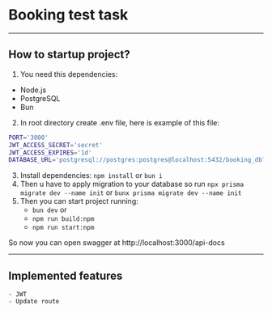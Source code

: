# Booking test task
---
## How to startup project?
1. You need this dependencies:
- Node.js
- PostgreSQL
- Bun 
2. In root directory create .env file, here is example of this file: 
```bash
PORT='3000'
JWT_ACCESS_SECRET='secret'
JWT_ACCESS_EXPIRES='1d'
DATABASE_URL='postgresql://postgres:postgres@localhost:5432/booking_db?schema=public'
```
3. Install dependencies: `npm install` or `bun i`
4. Then u have to apply migration to your database so run `npx prisma migrate dev --name init` or `bunx prisma migrate dev --name init`
5. Then you can start project running:
    - `bun dev` 
    or
    - `npm run build:npm`
    - `npm run start:npm`

So now you can open swagger at http://localhost:3000/api-docs
***
## Implemented features 
    - JWT
    - Update route